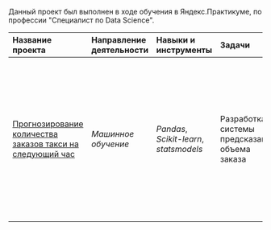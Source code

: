 Данный проект был выполнен в ходе обучения в Яндекс.Практикуме, по профессии "Специалист по Data Science".

| Название проекта | Направление деятельности | Навыки и инструменты | Задачи | Описание |
| :---------------------- | :---------------------- | :---------------------- | :---------------------- | :---------------------- |
| [Прогнозирование количества заказов такси на следующий час](https://github.com/alvalkol/yandex_practicum_project/tree/main/oil_production_region) | *Машинное обучение* | *Pandas*, *Scikit-learn*, *statsmodels* | Разработка системы предсказания объема заказа | Компания такси собрала исторические данные о заказах такси в аэропортах. Чтобы привлекать больше водителей в период пиковой нагрузки, нужно спрогнозировать количество заказов такси на следующий час |
